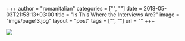 +++
author = "romanitalian"
categories = ["", ""]
date = 2018-05-03T21:53:13+03:00
title = "Is This Where the Interviews Are?"
image = "imgs/page13.jpg"
layout = "post"
tags = ["", ""]
url = ""
+++

<img src="/imgs/page13.jpg">